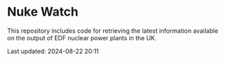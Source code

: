 # Nuke Watch

This repository includes code for retrieving the latest information available on the output of EDF nuclear power plants in the UK.

Last updated: 2024-08-22 20:11